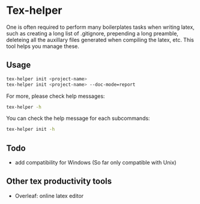 # Tex-helper

One is often required to perform many boilerplates tasks when writing latex, such as creating a long list of .gitignore, prepending a long preamble, deleteing all the auxillary files generated when compiling the latex, etc. 
This tool helps you manage these.

## Usage

```sh
tex-helper init <project-name> 
tex-helper init <project-name> --doc-mode=report 
```

For more, please check help messages:

```sh
tex-helper -h
```
You can check the help message for each subcommands:

```sh
tex-helper init -h
```

## Todo

- add compatibility for Windows (So far only compatible with Unix)

## Other tex productivity tools

- Overleaf: online latex editor
